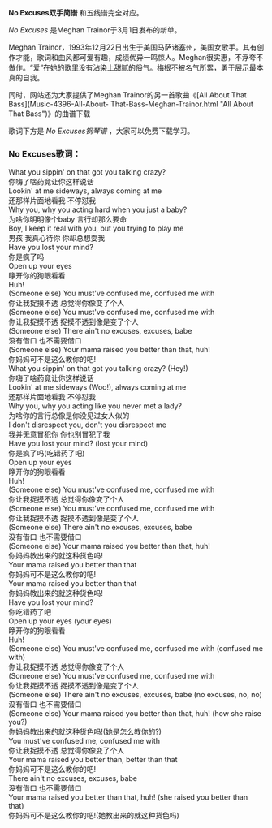 

**No Excuses双手简谱** 和五线谱完全对应。

_No Excuses_ 是Meghan Trainor于3月1日发布的新单。

Meghan
Trainor，1993年12月22日出生于美国马萨诸塞州，美国女歌手。其有创作才能，歌词和曲风都可爱有趣，成绩优异一鸣惊人。Meghan很实惠，不浮夸不做作。“爱”在她的歌里没有沾染上甜腻的俗气。梅根不被名气所累，勇于展示最本真的自我。

同时，网站还为大家提供了Meghan Trainor的另一首歌曲《[All About That Bass](Music-4396-All-About-
That-Bass-Meghan-Trainor.html "All About That Bass")》的曲谱下载

歌词下方是 _No Excuses钢琴谱_ ，大家可以免费下载学习。

### No Excuses歌词：

What you sippin' on that got you talking crazy?  
你嗨了啥药竟让你这样说话  
Lookin' at me sideways, always coming at me  
还那样片面地看我 不停怼我  
Why you, why you acting hard when you just a baby?  
为啥你明明像个baby 言行却那么要命  
Boy, I keep it real with you, but you trying to play me  
男孩 我真心待你 你却总想耍我  
Have you lost your mind?  
你是疯了吗  
Open up your eyes  
睁开你的狗眼看看  
Huh!  
(Someone else) You must've confused me, confused me with  
你让我捉摸不透 总觉得你像变了个人  
(Someone else) You must've confused me, confused me with  
你让我捉摸不透 捉摸不透到像是变了个人  
(Someone else) There ain't no excuses, excuses, babe  
没有借口 也不需要借口  
(Someone else) Your mama raised you better than that, huh!  
你妈妈可不是这么教你的吧!  
What you sippin' on that got you talking crazy? (Hey!)  
你嗨了啥药竟让你这样说话  
Lookin' at me sideways (Woo!), always coming at me  
还那样片面地看我 不停怼我  
Why you, why you acting like you never met a lady?  
为啥你的言行总像是你没见过女人似的  
I don't disrespect you, don't you disrespect me  
我并无意冒犯你 你也别冒犯了我  
Have you lost your mind? (lost your mind)  
你是疯了吗(吃错药了吧)  
Open up your eyes  
睁开你的狗眼看看  
Huh!  
(Someone else) You must've confused me, confused me with  
你让我捉摸不透 总觉得你像变了个人  
(Someone else) You must've confused me, confused me with  
你让我捉摸不透 捉摸不透到像是变了个人  
(Someone else) There ain't no excuses, excuses, babe  
没有借口 也不需要借口  
(Someone else) Your mama raised you better than that, huh!  
你妈妈教出来的就这种货色吗!  
Your mama raised you better than that  
你妈妈可不是这么教你的吧!  
Your mama raised you better than that  
你妈妈教出来的就这种货色吗!  
Have you lost your mind?  
你吃错药了吧  
Open up your eyes (your eyes)  
睁开你的狗眼看看  
Huh!  
(Someone else) You must've confused me, confused me with (confused me with)  
你让我捉摸不透 总觉得你像变了个人  
(Someone else) You must've confused me, confused me with  
你让我捉摸不透 捉摸不透到像是变了个人  
(Someone else) There ain't no excuses, excuses, babe (no excuses, no, no)  
没有借口 也不需要借口  
(Someone else) Your mama raised you better than that, huh! (how she raise
you?)  
你妈妈教出来的就这种货色吗!(她是怎么教你的?)  
You must've confused me, confused me with  
你让我捉摸不透 总觉得你像变了个人  
Your mama raised you better than, better than that  
你妈妈可不是这么教你的吧!  
There ain't no excuses, excuses, babe  
没有借口 也不需要借口  
Your mama raised you better than that, huh! (she raised you better than that)  
你妈妈可不是这么教你的吧!(她教出来的就这种货色吗)

